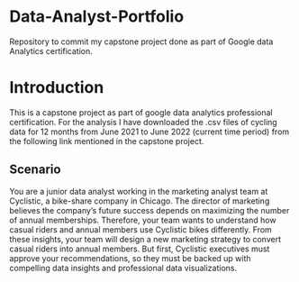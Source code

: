 # Data-Analyst-Portfolio
Repository to commit my  capstone project  done as part of Google data Analytics certification.

# Introduction
This is a capstone project as part of google data analytics professional certification. For the analysis I have downloaded the .csv files of cycling data for 12 months from June 2021 to June 2022 (current time period) from the following link mentioned in the capstone project. 
## Scenario

You are a junior data analyst working in the marketing analyst team at Cyclistic, a bike-share company in Chicago. The director of marketing believes the company’s future success depends on maximizing the number of annual memberships. Therefore, your team wants to understand how casual riders and annual members use Cyclistic bikes differently. From these insights, your team will design a new marketing strategy to convert casual riders into annual members. But first, Cyclistic executives must approve your recommendations, so they must be backed up with compelling data insights and professional data visualizations.
